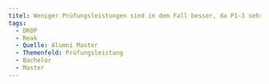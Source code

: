 ```yaml
---
titel: Weniger Prüfungsleistungen sind in dem Fall besser, da P1-3 sehr viel Zeit in Anspruch nehmen, aber auch besser aufs Berufsleben vorbereiten
tags:
  - DROP
  - Reak
  - Quelle: Alumni Master
  - Themenfeld: Prüfungsleistung
  - Bachelor
  - Master
---
```

